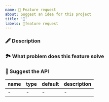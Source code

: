 ```yaml
---
name: 🙏 Feature request
about: Suggest an idea for this project
title: '🙏'
labels: 🙏feature request
---
```


<!-- ⚠️ Please fill in the template strictly, otherwise it will be closed directly （请严格按照模板填写，否则直接关闭） -->
<!-- ⚠️ 请严格按照模板填写，否则直接关闭 -->

### 🖋 Description

<!-- Required! -->
<!-- 请填写你具体的问题描述，请不要惜字如金，尽可能的多提供一些你能想到的有用信息 -->

### 🏞 What problem does this feature solve

<!-- Required! -->
<!-- 这个功能能解决什么问题？ 现有功能不满足的点在哪？-->

### 🧐 Suggest the API

<!-- 如果需要新增 API, 你希望怎么设计？-->

| name | type | default | description |
| ---- | ---- | ------- | ----------- |
| -    | -    | -       | -           |

